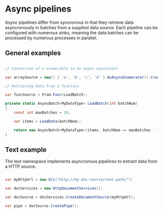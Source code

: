 # Async pipelines

Async pipelines differ from syncronous in that they retrieve data
asyncronously in batches from a supplied data source. 
Each pipeline can be configured with numerous sinks, meaning the data 
batches can be processed by numerous processes
in parallel.

## General examples

```cs

// Conversion of a enumerable to an async equivalent

var arraySource = new[] { 'a', 'b', 'c', 'd' }.AsAsyncEnumerator().CreatePipe();

// Retrieving data from a function

var funcSource = From.Func(LoadBatch);

private static AsyncBatch<MyDataType> LoadBatch(int batchNum)
{
	const int maxBatches = 10;

    var items = LoadData(batchNum);

    return new AsyncBatch<MyDataType>(items, batchNum == maxBatches - 1, batchNum);
}

```

## Text example

The text namespace implements asyncronous pipelines to extract
data from a HTTP source.

```cs

var myHttpUrl = new Uri("http://my-doc-source/root-path/");

var docServices = new HttpDocumentServices();

var docSource = docServices.CreateDocumentSource(myHttpUrl);

var pipe = docSource.CreatePipe();

```